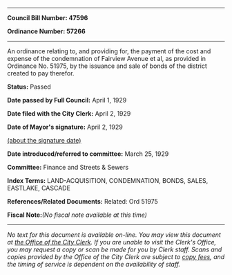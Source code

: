 

********

**Council Bill Number: 47596**
   
**Ordinance Number: 57266**
********

 An ordinance relating to, and providing for, the payment of the cost and expense of the condemnation of Fairview Avenue et al, as provided in Ordinance No. 51975, by the issuance and sale of bonds of the district created to pay therefor.

**Status:** Passed
   
**Date passed by Full Council:** April 1, 1929
   
**Date filed with the City Clerk:** April 2, 1929
   
**Date of Mayor's signature:** April 2, 1929
   
[(about the signature date)](/~public/approvaldate.htm)
   
   
   
**Date introduced/referred to committee:** March 25, 1929
   
**Committee:** Finance and Streets & Sewers
   
   
**Index Terms:** LAND-ACQUISITION, CONDEMNATION, BONDS, SALES, EASTLAKE, CASCADE

**References/Related Documents:** Related: Ord 51975

**Fiscal Note:**_(No fiscal note available at this time)_
********

_No text for this document is available on-line. You may view this document at [the Office of the City Clerk](http://www.seattle.gov/leg/clerk/contactUs.htm). If you are unable to visit the Clerk's Office, you may request a copy or scan be made for you by Clerk staff. Scans and copies provided by the Office of the City Clerk are subject to [copy fees](http://clerk.seattle.gov/~public/clerkfees.htm), and the timing of service is dependent on the availability of staff._

